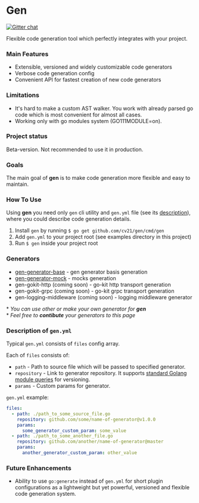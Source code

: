 # Gen
[![Gitter chat](https://badges.gitter.im/cv21/gen.png)](https://gitter.im/gen-generator/community)

Flexible code generation tool which perfectly integrates with your project.

### Main Features
- Extensible, versioned and widely customizable code generators
- Verbose code generation config
- Convenient API for fastest creation of new code generators

### Limitations
- It's hard to make a custom AST walker. You work with already parsed go code which is most convenient for almost all cases.
- Working only with go modules system (GO111MODULE=on).

### Project status
Beta-version. Not recommended to use it in production.

### Goals
The main goal of __gen__ is to make code generation more flexible and easy to maintain. 

### How To Use

Using __gen__ you need only `gen` cli utility and `gen.yml` file (see its [description](https://github.com/cv21/gen#description-of-genyml)), where you could describe code generation details.

1. Install `gen` by running `$ go get github.com/cv21/gen/cmd/gen`
2. Add `gen.yml` to your project root (see examples directory in this project)
3. Run `$ gen` inside your project root

### Generators

- [gen-generator-base](https://github.com/cv21/gen-generator-base) - gen generator basis generation
- [gen-generator-mock](https://github.com/cv21/gen-generator-mock) - mocks generation
- gen-gokit-http (coming soon) - go-kit http transport generation
- gen-gokit-grpc (coming soon) - go-kit grpc transport generation
- gen-logging-middleware (coming soon) - logging middleware generator

\* *You can use other or make your own generator for __gen__*<br>\* *Feel free to __contibute__ your generators to this page*

### Description of `gen.yml`

Typical `gen.yml` consists of `files` config array. 

Each of `files` consists of:
- `path` - Path to source file which will be passed to specified generator.
- `repository` - Link to generator repository. It supports [standard Golang module queries](https://tip.golang.org/cmd/go/#hdr-Module_queries) for versioning.
- `params` - Custom params for generator. 

`gen.yml` example:
```yml
files:
  - path: ./path_to_some_source_file.go
    repository: github.com/some/name-of-generator@v1.0.0
    params:
      some_generator_custom_param: some_value
  - path: ./path_to_some_another_file.go
    repository: github.com/another/name-of-generator@master
    params:
      another_generator_custom_param: other_value
```

### Future Enhancements

- Ability to use `go:generate` instead of `gen.yml` for short plugin configurations as a lightweight but yet powerful, versioned and flexible code generation system.
